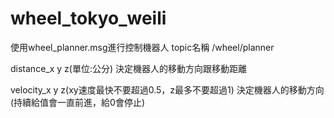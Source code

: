 # wheel_tokyo_weili
使用wheel_planner.msg進行控制機器人
topic名稱 /wheel/planner

distance_x y z(單位:公分)
決定機器人的移動方向跟移動距離

velocity_x y z(xy速度最快不要超過0.5，z最多不要超過1)
決定機器人的移動方向(持續給值會一直前進，給0會停止)


